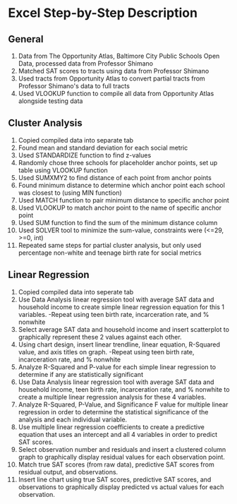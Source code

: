 # Excel Step-by-Step Description

## General
1. Data from The Opportunity Atlas, Baltimore City Public Schools Open Data, processed data from Professor Shimano
2. Matched SAT scores to tracts using data from Professor Shimano
3. Used tracts from Opportunity Atlas to convert partial tracts from Professor Shimano's data to full tracts
4. Used VLOOKUP function to compile all data from Opportunity Atlas alongside testing data

## Cluster Analysis
1. Copied compiled data into separate tab
2. Found mean and standard deviation for each social metric
3. Used STANDARDIZE function to find z-values
4. Randomly chose three schools for placeholder anchor points, set up table using VLOOKUP function
5. Used SUMXMY2 to find distance of each point from anchor points
6. Found minimum distance to determine which anchor point each school was closest to (using MIN function)
7. Used MATCH function to pair minimum distance to specific anchor point
8. Used VLOOKUP to match anchor point to the name of specific anchor point
9. Used SUM function to find the sum of the minimum distance column
10. Used SOLVER tool to minimize the sum-value, constraints were (<=29, >=0, int)
11. Repeated same steps for partial cluster analysis, but only used percentage non-white and teenage birth rate for social metrics

## Linear Regression
1. Copied compiled data into seperate tab
2. Use Data Analysis linear regression tool with average SAT data and household income to create simple linear regression equation for this 1 variables.
    -Repeat using teen birth rate, incarceration rate, and % nonwhite
3. Select average SAT data and household income and insert scatterplot to graphically represent these 2 values against each other.
4. Using chart design, insert linear trendline, linear equation, R-Squared value, and axis titles on graph.
    -Repeat using teen birth rate, incarceration rate, and % nonwhite
5. Analyze R-Squared and P-value for each simple linear regression to determine if any are statistically significant
6. Use Data Analysis linear regression tool with average SAT data and household income, teen birth rate, incarceration rate, and % nonwhite to create a multiple linear regression analysis for these 4 variables.
7. Analyze R-Squared, P-Value, and Significance F value for multiple linear regression in order to determine the statistical significance of the analysis and each individual variable.
8. Use multiple linear regression coefficients to create a predictive equation that uses an intercept and all 4 variables in order to predict SAT scores.
9. Select observation number and residuals and insert a clustered column graph to graphically display residual values for each observation point.
10. Match true SAT scores (from raw data), predictive SAT scores from residual output, and observations.
11. Insert line chart using true SAT scores, predictive SAT scores, and observations to graphically display predicted vs actual values for each observation. 





